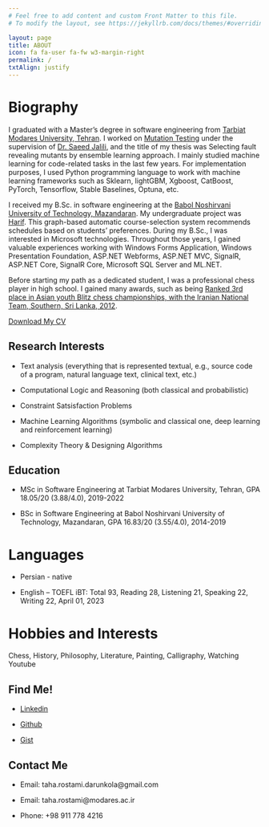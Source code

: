```yaml
---
# Feel free to add content and custom Front Matter to this file.
# To modify the layout, see https://jekyllrb.com/docs/themes/#overriding-theme-defaults

layout: page
title: ABOUT
icon: fa fa-user fa-fw w3-margin-right
permalink: /
txtAlign: justify
---
```



# Biography


I graduated with a Master’s degree in software engineering from [Tarbiat Modares University, Tehran](https://www.modares.ac.ir/en/aboutus). I worked on [Mutation Testing](https://en.wikipedia.org/wiki/Mutation_testing) under the supervision of [Dr. Saeed Jalili](https://www.modares.ac.ir/~sjalili), and the title of my thesis was Selecting fault revealing mutants by ensemble learning approach. I mainly studied machine learning for code-related tasks in the last few years. For implementation purposes, I used Python programming language to work with machine learning frameworks such as Sklearn, lightGBM, Xgboost, CatBoost, PyTorch, Tensorflow, Stable Baselines, Optuna, etc.

I received my B.Sc. in software engineering at the [Babol Noshirvani University of Technology, Mazandaran](https://en.nit.ac.ir/). My undergraduate project was [Harif](https://github.com/TahaRostami/Harif). This graph-based automatic course-selection system recommends schedules based on students’ preferences. During my B.Sc., I was interested in Microsoft technologies. Throughout those years, I gained valuable experiences working with Windows Forms Application, Windows Presentation Foundation, ASP.NET Webforms, ASP.NET MVC, SignalR, ASP.NET Core, SignalR Core, Microsoft SQL Server and ML.NET.

Before starting my path as a dedicated student, I was a professional chess player in high school. I gained many awards, such as being [Ranked 3rd place in Asian youth Blitz chess championships, with the Iranian National Team, Southern, Sri Lanka, 2012](http://chess-results.com/tnr76304.aspx?lan=1&art=72).


<a href="https://github.com/TahaRostami/TahaRostami.github.io/raw/main/CV.pdf" class="w3-button w3-white w3-border w3-border-indigo w3-round-large w3-text-blue">Download My CV</a> <!--<a href="#" class="w3-button w3-white w3-border w3-border-indigo w3-round-large w3-text-blue">Download My Resume</a>-->

<div class="w3-row">
  <div class="w3-col l6 m6 s12">
    <h2 id="research-interests">Research Interests</h2>
    <ul>
          <li><p>Text analysis (everything that is represented textual, e.g., source code of a program, natural language text, clinical text, etc.)</p></li>
	  <li><p>Computational Logic and Reasoning (both classical and probabilistic)</p></li>
	  <li><p>Constraint Satsisfaction Problems </p></li>
          <li><p>Machine Learning Algorithms (symbolic and classical one, deep learning and reinforcement learning)</p></li>
	  <li><p>Complexity Theory & Designing Algorithms</p></li>
<!--      <li><p>Decision-making Under Uncertainty</p></li> -->
    </ul>       
  </div>
  <div class="w3-col l6 m6 s12">
    <h2 id="Education">Education</h2>
    <ul>
      <li><p>MSc in Software Engineering at Tarbiat Modares University, Tehran, GPA 18.05/20 (3.88/4.0), 2019-2022</p></li>
      <li><p>BSc in Software Engineering at Babol Noshirvani University of Technology, Mazandaran, GPA 16.83/20 (3.55/4.0), 2014-2019</p></li>
    </ul>
  </div>
</div>

# Languages
<ul>
      <li><p>Persian - native</p></li>
      <li><p>English – TOEFL iBT: Total 93, Reading 28, Listening 21, Speaking 22, Writing 22, April 01, 2023</p></li>
</ul>  

# Hobbies and Interests
Chess, History, Philosophy, Literature, Painting, Calligraphy, Watching Youtube


<div class="w3-row">
  <div class="w3-col l6 m6 s12 w3">
    <h2 id="Find Me!">Find Me!</h2>
    <ul>
      <li><p><a href="https://www.linkedin.com/in/taha-rostami-3079881a9/">Linkedin</a></p></li>
      <li><p><a href="https://github.com/TahaRostami">Github</a></p></li>
      <li><p><a href="https://gist.github.com/TahaRostami">Gist</a></p></li>
    </ul>
  </div>
  <div class="w3-col l6 m6 s12 w3">
    <h2 id="Contact Me">Contact Me</h2>
      <ul>
        <li><p>Email: taha.rostami.darunkola@gmail.com</p></li>
        <li><p>Email: taha.rostami@modares.ac.ir</p></li>
        <li><p>Phone: +98 911 778 4216</p></li>
      </ul>
  </div>
</div>






